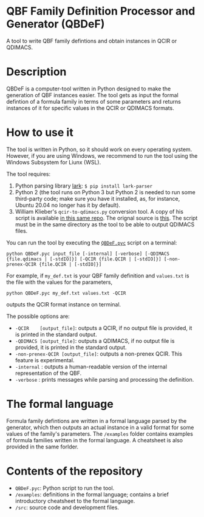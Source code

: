 # QBF Family Definition Processor and Generator (QBDeF)
A tool to write QBF family defintions and obtain instances in QCIR or QDIMACS.

# Description
QBDeF is a computer-tool written in Python designed to make the generation of QBF instances easier. The tool gets as input the formal defintion of a formula family in terms of some parameters and returns instances of it for specific values in the QCIR or QDIMACS formats.

# How to use it
The tool is written in Python, so it should work on every operating system. However, if you are using Windows, we recommend to run the tool using the Windows Subsystem for Liunx (WSL).

The tool requires:

1. Python parsing library [lark](https://github.com/lark-parser/lark): `$ pip install lark-parser`
2. Python 2 (the tool runs on Python 3 but Python 2 is needed to run some third-party code; make sure you have it installed, as, for instance, Ubuntu 20.04 no longer has it by default).
3. William Klieber's `qcir-to-qdimacs.py` conversion tool. A copy of his script is available [in this same repo](https://github.com/alephnoell/QBDeF/blob/master/qcir-to-qdimacs.py). The orignal source is [this](https://www.wklieber.com/ghostq/qcir-converter.html). The script must be in the same directory as the tool to be able to output QDIMACS files.

You can run the tool by executing the [`QBDeF.pyc`](https://github.com/alephnoell/QBDeF/blob/master/QBDeF.py) script on a terminal:

```
python QBDeF.pyc input_file [-internal] [-verbose] [-QDIMACS {file.qdimacs | [-stdIO]}] [-QCIR {file.QCIR | [-stdIO]}] [-non-prenex-QCIR {file.QCIR | [-stdIO]}]
```

For example, if `my_def.txt` is your QBF family definition and `values.txt` is the file with the values for the parameters,

```
python QBDeF.pyc my_def.txt values.txt -QCIR
```

outputs the QCIR format instance on terminal. 

The possible options are:

* `-QCIR    [output_file]`: outputs a QCIR, if no output file is provided, it is printed in the standard output.
* `-QDIMACS [output_file]`: outputs a QDIMACS, if no output file is provided, it is printed in the standard output.
* `-non-prenex-QCIR [output_file]`: outputs a non-prenex QCIR. This feature is experimental.
* `-internal`             : outputs a human-readable version of the internal representation of the QBF.
* `-verbose`              : prints messages while parsing and processing the definition.

# The formal language

Formula family defintions are written in a formal language parsed by the generator, which then outputs an actual instance in a valid format for some values of the family's parameters. The `/examples` folder contains examples of formula families written in the formal language. A cheatsheet is also provided in the same forlder.

# Contents of the repository

* `QBDeF.pyc`: Python script to run the tool.
* `/examples`: definitions in the formal language; contains a brief introductory cheatsheet to the formal language.
* `/src`: source code and development files.

